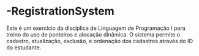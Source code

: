 # -RegistrationSystem

Este é um exercício da disciplica de Linguagem de Programação I para treino do uso de ponteiros e alocação dinâmica. O sistema permite o cadastro, atualização, exclusão, e ordenação dos cadastros através do ID do estudante.
